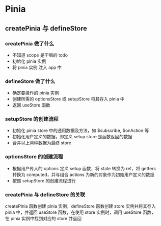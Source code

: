 # Pinia

## createPinia 与 defineStore

### createPinia 做了什么

- 不知道 scope 是干嘛的 todo
- 初始化 pinia 实例
- 将 pinia 实例 注入 app 中

### defineStore 做了什么

- 确定要操作的 pinia 实例
- 创建所需的 optionsStore 或 setupStore 将其存入 pinia 中
- 返回 useStore 函数

### setupStore 的创建流程

- 初始化 pinia store 中的通用数据及方法，如 $subscribe, $onAction 等
- 初始化用户定义的数据，即定义 setup store 是函数返回的数据
- 合并以上两种数据为最终 store

### optionsStore 的创建流程

- 根据用户传入的 options 定义 setup 函数，将 state 转换为 ref，将 getters 转换为 computed，并与组合 actions 为新的对象作为初始用户定义的数据
- 按照 setupStore 的创建流程进行 

### createPinia 与 defineStore 的关联

createPinia 函数创建 pinia 实例，defineStore 函数创建 store 实例并将其存入 pinia 中，并返回 useStore 函数，在使用 store 实例时，调用 useStore 函数，在 pinia 实例中找到对应的 store 并返回
